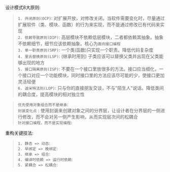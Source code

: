 
设计模式8大原则:
> `1. 开闭原则(OCP)`: 对扩展开放，对修改关闭。当软件需要变化时，尽量通过扩展软件（类、模块、函数）的行为来实现，而不是通过修改已有代码来实现 <br/>
> `2. 依赖导致原则(DIP)`: 高层模块不依赖低层模块，二者都依赖其抽象。抽象不依赖细节，细节应该依赖抽象。核心为`面向接口编程` <br/>
> `3. 单一职责原则(SRP)`: 一个类(函数)只实现一个职责。降低代码复杂度 <br/>
> `4. 里氏替换原则(LSP)`: (继承时用到) 子类应该可以替换父类并出现在父类能够出现的地方 <br/>
> `5. 接口隔离原则(ISP)`: 不要在一个接口里放很多的方法。接口应当细化，一个接口对应一个功能模块，同时接口里的方法应该尽可能的少，使接口更加灵活轻便 <br/>
> `6. 迪米特法则(LOP)`: 只与你的直接朋友交谈，不与"陌生人"说话。降低类间的耦合度，提高模块的相对独立性 <br/>

> `优先使用对象组合而不是继承`: <br/>
> `封装变化点` : 使用封装来创建对象之间的分界层，让设计者在分界层的一侧进行修改，而不会对另一侧产生影响，从而实现层次间的松耦合 <br/>
> `针对接口编程，而不是实现编程`: <br/>


重构关键技法:
> `1. 静态 => 动态`: <br/>
> `2. 早绑定 => 晚绑定`: <br/>
> `3. 继承 => 组合`: <br/>
> `4. 编译时依赖 => 运行时依赖`: <br/>
> `5. 紧耦合 => 松耦合`: <br/>
